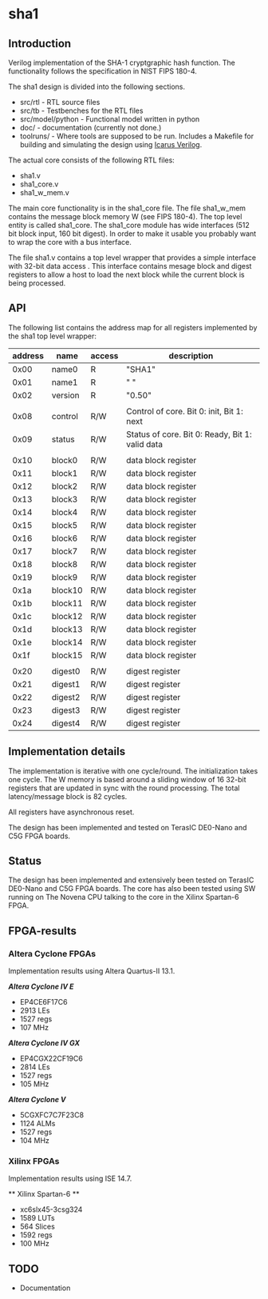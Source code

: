 sha1
====

## Introduction ##
Verilog implementation of the SHA-1 cryptgraphic hash function. The
functionality follows the specification in NIST FIPS 180-4.

The sha1 design is divided into the following sections.
 - src/rtl - RTL source files
 - src/tb  - Testbenches for the RTL files
 - src/model/python - Functional model written in python
 - doc/ - documentation (currently not done.)
 - toolruns/ - Where tools are supposed to be run. Includes a Makefile
   for building and simulating the design using [Icarus
   Verilog](http://iverilog.icarus.com/).

The actual core consists of the following RTL files:
 - sha1.v
 - sha1_core.v
 - sha1_w_mem.v

The main core functionality is in the sha1_core file. The file
sha1_w_mem contains the message block memory W (see FIPS 180-4).
The top level entity is called sha1_core. The sha1_core module has wide
interfaces (512 bit block input, 160 bit digest). In order to make it
usable you probably want to wrap the core with a bus interface.

The file sha1.v contains a top level wrapper that provides a simple
interface with 32-bit data access . This interface contains mesage block
and digest registers to allow a host to load the next block while the
current block is being processed.

## API ##
The following list contains the address map for all registers
implemented by the sha1 top level wrapper:

| address | name     | access | description                                     |
|---------|----------|--------|-------------                                    |
| 0x00    | name0    |   R    |  "SHA1"                                         |
| 0x01    | name1    |   R    |  "    "                                         |
| 0x02    | version  |   R    |  "0.50"                                         |
|         |          |        |                                                 |
| 0x08    | control  |  R/W   | Control of core. Bit 0: init, Bit 1: next       |
| 0x09    | status   |  R/W   | Status of core. Bit 0: Ready, Bit 1: valid data |
|         |          |        |                                                 |
| 0x10    | block0   |  R/W   | data block register                             |
| 0x11    | block1   |  R/W   | data block register                             |
| 0x12    | block2   |  R/W   | data block register                             |
| 0x13    | block3   |  R/W   | data block register                             |
| 0x14    | block4   |  R/W   | data block register                             |
| 0x15    | block5   |  R/W   | data block register                             |
| 0x16    | block6   |  R/W   | data block register                             |
| 0x17    | block7   |  R/W   | data block register                             |
| 0x18    | block8   |  R/W   | data block register                             |
| 0x19    | block9   |  R/W   | data block register                             |
| 0x1a    | block10  |  R/W   | data block register                             |
| 0x1b    | block11  |  R/W   | data block register                             |
| 0x1c    | block12  |  R/W   | data block register                             |
| 0x1d    | block13  |  R/W   | data block register                             |
| 0x1e    | block14  |  R/W   | data block register                             |
| 0x1f    | block15  |  R/W   | data block register                             |
|         |          |        |                                                 |
| 0x20    | digest0  |  R/W   | digest register                                 |
| 0x21    | digest1  |  R/W   | digest register                                 |
| 0x22    | digest2  |  R/W   | digest register                                 |
| 0x23    | digest3  |  R/W   | digest register                                 |
| 0x24    | digest4  |  R/W   | digest register                                 |


## Implementation details ##
The implementation is iterative with one cycle/round. The initialization
takes one cycle. The W memory is based around a sliding window of 16
32-bit registers that are updated in sync with the round processing. The
total latency/message block is 82 cycles.

All registers have asynchronous reset.

The design has been implemented and tested on TerasIC DE0-Nano and C5G
FPGA boards.


## Status ##
The design has been implemented and extensively been tested on TerasIC
DE0-Nano and C5G FPGA boards. The core has also been tested using SW
running on The Novena CPU talking to the core in the Xilinx Spartan-6
FPGA.


## FPGA-results ##

### Altera Cyclone FPGAs ###
Implementation results using Altera Quartus-II 13.1.

***Altera Cyclone IV E***
- EP4CE6F17C6
- 2913 LEs
- 1527 regs
- 107 MHz

***Altera Cyclone IV GX***
- EP4CGX22CF19C6
- 2814 LEs
- 1527 regs
- 105 MHz

***Altera Cyclone V***
- 5CGXFC7C7F23C8
- 1124 ALMs
- 1527 regs
- 104 MHz


### Xilinx FPGAs ###
Implementation results using ISE 14.7.

** Xilinx Spartan-6 **
- xc6slx45-3csg324
- 1589 LUTs
- 564 Slices
- 1592 regs
- 100 MHz


## TODO ##
* Documentation
